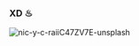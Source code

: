 ### XD ♨ 
![nic-y-c-raiiC47ZV7E-unsplash](https://user-images.githubusercontent.com/51563020/204081324-8f043e71-f821-44ad-90b2-0acd2c203332.jpg)
